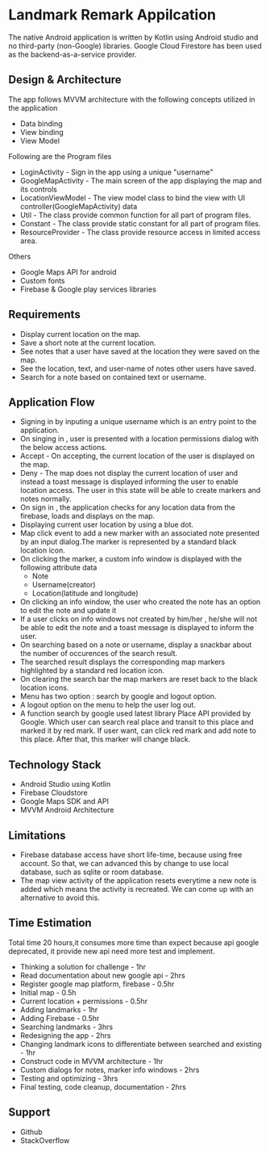 
# Landmark Remark Appilcation

The native Android application is written by Kotlin using Android studio and no third-party (non-Google) libraries. Google Cloud Firestore has been used as the backend-as-a-service provider.

## Design & Architecture

The app follows MVVM architecture with the following concepts utilized in the application

- Data binding
- View binding
- View Model

Following are the Program files

- LoginActivity - Sign in the app using a unique "username"
- GoogleMapActivity - The main screen of the app displaying the map and its controls
- LocationViewModel - The view model class to bind the view with UI controller(GoogleMapActivity) data
- Util - The class provide common function for all part of program files.
- Constant - The class provide static constant for all part of program files.
- ResourceProvider - The class provide resource access in limited access area.

Others

- Google Maps API for android
- Custom fonts
- Firebase & Google play services libraries

## Requirements
- Display current location on the map.
- Save a short note at the current location.
- See notes that a user have saved at the location they were saved on the map.
- See the location, text, and user-name of notes other users have saved.
- Search for a note based on contained text or username.

## Application Flow
- Signing in by inputing a unique username which is an entry point to the application.
- On singing in , user is presented with a location permissions dialog with the below access actions.
- Accept - On accepting, the current location of the user is displayed on the map.
- Deny - The map does not display the current location of user and instead a toast message is displayed informing the user to enable location access. The user in this state will be able to create markers and notes normally.
- On sign in , the application checks for any location data from the firebase, loads and displays on the map.
- Displaying current user location by using a blue dot.
- Map click event to add a new marker with an associated note presented by an input dialog.The marker is represented by a standard black location icon.
- On clicking the marker, a custom info window is displayed with the following attribute data
    - Note
    - Username(creator)
    - Location(latitude and longitude)
- On clicking an info window, the user who created the note has an option to edit the note and update it
- If a user clicks on info windows not created by him/her , he/she will not be able to edit the note and a toast message is displayed to inform the user.
- On searching based on a note or username, display a snackbar about the number of occurences of the search result.
- The searched result displays the corresponding map markers highlighted by a standard red location icon.
- On clearing the search bar the map markers are reset back to the black location icons.
- Menu has two option : search by google and logout option.
- A logout option on the menu to help the user log out.
- A function search by google used latest library Place API provided by Google. Which user can search real place and transit to this place and marked it by red mark. If user want, can click red mark and add note to this place. After that, this marker will change black.

## Technology Stack
- Android Studio using Kotlin
- Firebase Cloudstore
- Google Maps SDK and API
- MVVM Android Architecture

## Limitations
- Firebase database access have short life-time, because using free account. So that, we can advanced this by change to use local database, such as sqlite or room database.
- The map view activity of the application resets everytime a new note is added which means the activity is recreated. We can come up with an alternative to avoid this.

## Time Estimation
Total time 20 hours,it consumes more time than expect because api google deprecated, it provide new api need more test and implement.

- Thinking a solution for challenge  - 1hr
- Read documentation about new google api - 2hrs
- Register google map platform, firebase - 0.5hr
- Initial map - 0.5h
- Current location + permissions - 0.5hr
- Adding landmarks - 1hr
- Adding Firebase - 0.5hr
- Searching landmarks - 3hrs
- Redesigning the app - 2hrs
- Changing landmark icons to differentiate between searched and existing - 1hr
- Construct code in MVVM architecture - 1hr
- Custom dialogs for notes, marker info windows - 2hrs
- Testing and optimizing - 3hrs
- Final testing, code cleanup, documentation - 2hrs

## Support
- Github
- StackOverflow
